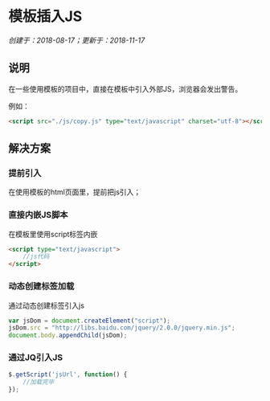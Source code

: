 # 模板插入JS

*创建于：2018-08-17；更新于：2018-11-17*

## 说明

在一些使用模板的项目中，直接在模板中引入外部JS，浏览器会发出警告。

例如：
```html
<script src="./js/copy.js" type="text/javascript" charset="utf-8"></script>
```

## 解决方案

### 提前引入

在使用模板的html页面里，提前把js引入；

### 直接内嵌JS脚本

在模板里使用script标签内嵌

```html
<script type="text/javascript">
    //js代码
</script>
```

### 动态创建标签加载

通过动态创建标签引入js

```javascript
var jsDom = document.createElement("script");
jsDom.src = "http://libs.baidu.com/jquery/2.0.0/jquery.min.js";
document.body.appendChild(jsDom);
```

### 通过JQ引入JS

```javascript
$.getScript('jsUrl', function() {
    //加载完毕
});
```